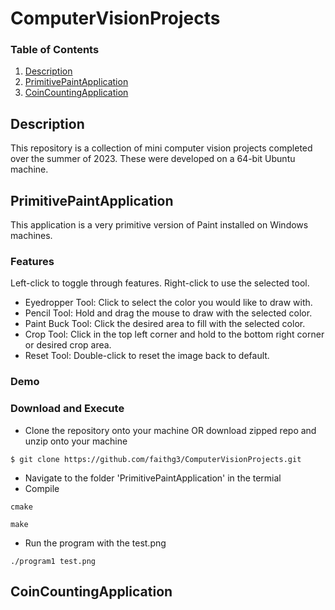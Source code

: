 # ComputerVisionProjects

### Table of Contents
1. [Description](#Description)
2. [PrimitivePaintApplication](#PrimitivePaintApplication)
3. [CoinCountingApplication](#CoinCountingApplication)

## Description
This repository is a collection of mini computer vision projects completed over the summer of 2023. These were developed on a 64-bit Ubuntu machine.

## PrimitivePaintApplication
This application is a very primitive version of Paint installed on Windows machines.

### Features
Left-click to toggle through features. Right-click to use the selected tool.
* Eyedropper Tool: Click to select the color you would like to draw with.
* Pencil Tool: Hold and drag the mouse to draw with the selected color.
* Paint Buck Tool: Click the desired area to fill with the selected color.
* Crop Tool: Click in the top left corner and hold to the bottom right corner or desired crop area.
* Reset Tool: Double-click to reset the image back to default.

### Demo 

### Download and Execute
* Clone the repository onto your machine OR download zipped repo and unzip onto your machine
~~~
$ git clone https://github.com/faithg3/ComputerVisionProjects.git
~~~
* Navigate to the folder 'PrimitivePaintApplication' in the termial
* Compile
~~~
cmake
~~~
~~~
make
~~~
* Run the program with the test.png
~~~
./program1 test.png
~~~

## CoinCountingApplication

